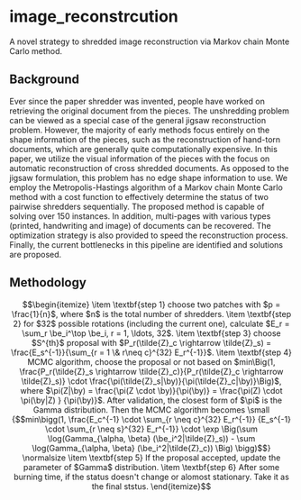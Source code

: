# image_reconstrcution
A novel strategy to shredded image reconstruction via Markov chain Monte Carlo method.

## Background
Ever since the paper shredder was invented, people have worked on retrieving the original document from the pieces. The unshredding problem can be viewed as a special case of the general jigsaw reconstruction problem. However, the majority of early methods focus entirely on the shape information of the pieces, such as the reconstruction of hand-torn documents, which are generally quite computationally expensive. In this paper, we utilize the visual information of the pieces with the focus on automatic reconstruction of cross shredded documents. As opposed to the jigsaw formulation, this problem has no edge shape information to use. We employ the Metropolis-Hastings algorithm of a Markov chain Monte Carlo method with a cost function to effectively determine the status of two pairwise shredders sequentially. The proposed method is capable of solving over 150 instances. In addition, multi-pages with various types (printed, handwriting and image) of documents can be recovered. The optimization strategy is also provided to speed the reconstruction process.  Finally, the current bottlenecks in this pipeline are identified and solutions are proposed.

## Methodology
```math
\begin{itemize}
	\item \textbf{step 1} choose two patches with $p = \frac{1}{n}$, where $n$ is the total number of shredders.
  \item \textbf{step 2} for $32$ possible rotations (including the current one), calculate $E_r = \sum_r \be_i^\top \be_i, r = 1, \ldots, 32$.
  \item  \textbf{step 3} choose $S^{th}$ proposal with $P_r(\tilde{Z}_c \rightarrow \tilde{Z}_s) = \frac{E_s^{-1}}{\sum_{r = 1 \& r\neq c}^{32} E_r^{-1}}$.
  \item \textbf{step 4} MCMC algorithm, choose the proposal or not based on $min\Big(1, \frac{P_r(\tilde{Z}_s \rightarrow \tilde{Z}_c)}{P_r(\tilde{Z}_c \rightarrow \tilde{Z}_s)} \cdot \frac{\pi(\tilde{Z}_s|\by)}{\pi(\tilde{Z}_c|\by)}\Big)$, where $\pi(Z|\by) = \frac{\pi(Z \cdot \by)}{\pi(\by)} = \frac{\pi(Z) \cdot \pi(\by|Z) } {\pi(\by)}$. After validation, the closest form of $\pi$ is the Gamma distribution. Then the MCMC algorithm becomes \small
 {$$min\bigg(1, \frac{E_c^{-1} \cdot \sum_{r \neq c}^{32} E_r^{-1}} {E_s^{-1} \cdot \sum_{r \neq s}^{32} E_r^{-1}} \cdot \exp \Big(\sum \log(Gamma_{\alpha, \beta} (\be_i^2|\tilde{Z}_s)) - \sum \log(Gamma_{\alpha, \beta} (\be_i^2|\tilde{Z}_c)) \Big)  \bigg)$$} \normalsize
 \item \textbf{step 5} If the proposal accepted, update the parameter of $Gamma$ distribution.
  \item \textbf{step 6} After some burning time, if the status doesn't change or alomost stationary. Take it as the final ststus.
\end{itemize}
```

